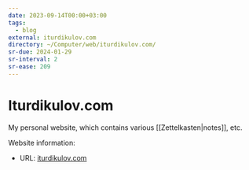 ```yaml
---
date: 2023-09-14T00:00+03:00
tags:
  - blog
external: iturdikulov.com
directory: ~/Computer/web/iturdikulov.com/
sr-due: 2024-01-29
sr-interval: 2
sr-ease: 209
---
```


# Iturdikulov.com

My personal website, which contains various [[Zettelkasten|notes]], etc.

Website information:

- URL: [iturdikulov.com](https://iturdikulov.com)
